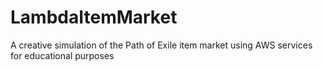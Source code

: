 # LambdaItemMarket
A creative simulation of the Path of Exile item market using AWS services for educational purposes
